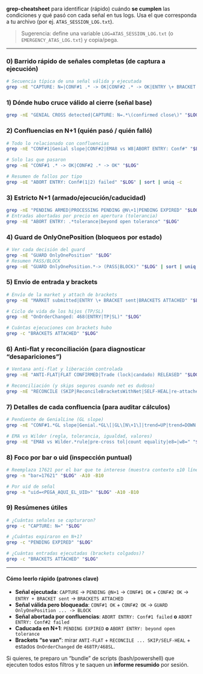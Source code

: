 **grep-cheatsheet** para identificar (rápido) cuándo **se cumplen** las condiciones y qué pasó con cada señal en tus logs. Usa el que corresponda a tu archivo (por ej. `ATAS_SESSION_LOG.txt`).

> Sugerencia: define una variable
> `LOG=ATAS_SESSION_LOG.txt` (o `EMERGENCY_ATAS_LOG.txt`) y copia/pega.

---

### 0) Barrido rápido de señales completas (de captura a ejecución)

```bash
# Secuencia típica de una señal válida y ejecutada
grep -nE "CAPTURE: N=|CONF#1 .* -> OK|CONF#2 .* -> OK|ENTRY \+ BRACKET sent|BRACKETS ATTACHED" "$LOG"
```

### 1) Dónde hubo **cruce válido** al cierre (señal base)

```bash
grep -nE "GENIAL CROSS detected|CAPTURE: N=.*\(confirmed close\)" "$LOG"
```

### 2) Confluencias en N+1 (quién pasó / quién falló)

```bash
# Todo lo relacionado con confluencias
grep -nE "CONF#1|Genial slope|CONF#2|EMA8 vs W8|ABORT ENTRY: Conf#" "$LOG"

# Solo las que pasaron
grep -nE "CONF#1 .* -> OK|CONF#2 .* -> OK" "$LOG"

# Resumen de fallos por tipo
grep -oE "ABORT ENTRY: Conf#(1|2) failed" "$LOG" | sort | uniq -c
```

### 3) Estricto N+1 (armado/ejecución/caducidad)

```bash
grep -nE "PENDING ARMED|PROCESSING PENDING @N\+1|PENDING EXPIRED" "$LOG"
# Entradas abortadas por precio en apertura (tolerancia)
grep -nE "ABORT ENTRY: .*tolerance|beyond open tolerance" "$LOG"
```

### 4) Guard de **OnlyOnePosition** (bloqueos por estado)

```bash
# Ver cada decisión del guard
grep -nE "GUARD OnlyOnePosition" "$LOG"
# Resumen PASS/BLOCK
grep -oE "GUARD OnlyOnePosition.*-> (PASS|BLOCK)" "$LOG" | sort | uniq -c
```

### 5) Envío de entrada y **brackets**

```bash
# Envío de la market y attach de brackets
grep -nE "MARKET submitted|ENTRY \+ BRACKET sent|BRACKETS ATTACHED" "$LOG"

# Ciclo de vida de los hijos (TP/SL)
grep -nE "OnOrderChanged: 468(ENTRY|TP|SL)" "$LOG"

# Cuántas ejecuciones con brackets hubo
grep -c "BRACKETS ATTACHED" "$LOG"
```

### 6) Anti-flat y reconciliación (para diagnosticar “desapariciones”)

```bash
# Ventana anti-flat y liberación controlada
grep -nE "ANTI-FLAT|FLAT CONFIRMED|Trade (lock|candado) RELEASED" "$LOG"

# Reconciliación (y skips seguros cuando net es dudoso)
grep -nE "RECONCILE (SKIP|ReconcileBracketsWithNet|SELF-HEAL|re-attached)" "$LOG"
```

### 7) **Detalles** de cada confluencia (para auditar cálculos)

```bash
# Pendiente de GenialLine (GL slope)
grep -nE "CONF#1.*GL slope|Genial.*GL\[|GL\[N\+1\]|trend=UP|trend=DOWN|trend=FLAT" "$LOG"

# EMA vs Wilder (regla, tolerancia, igualdad, valores)
grep -nE "EMA8 vs Wilder.*rule|pre-cross tol|count equality|e8=|w8=" "$LOG"
```

### 8) Foco por **bar** o **uid** (inspección puntual)

```bash
# Reemplaza 17621 por el bar que te interese (muestra contexto ±10 líneas)
grep -n "bar=17621" "$LOG" -A10 -B10

# Por uid de señal
grep -n "uid=<PEGA_AQUI_EL_UID>" "$LOG" -A10 -B10
```

### 9) Resúmenes útiles

```bash
# ¿Cuántas señales se capturaron?
grep -c "CAPTURE: N=" "$LOG"

# ¿Cuántas expiraron en N+1?
grep -c "PENDING EXPIRED" "$LOG"

# ¿Cuántas entradas ejecutadas (brackets colgados)?
grep -c "BRACKETS ATTACHED" "$LOG"
```

---

#### Cómo leerlo rápido (patrones clave)

* **Señal ejecutada**:
  `CAPTURE` → `PENDING @N+1` → `CONF#1 OK` + `CONF#2 OK` → `ENTRY + BRACKET sent` → `BRACKETS ATTACHED`
* **Señal válida pero bloqueada**:
  `CONF#1 OK` + `CONF#2 OK` → `GUARD OnlyOnePosition ... -> BLOCK`
* **Señal abortada por confluencias**:
  `ABORT ENTRY: Conf#1 failed` **o** `ABORT ENTRY: Conf#2 failed`
* **Caducada en N+1**:
  `PENDING EXPIRED` **o** `ABORT ENTRY: beyond open tolerance`
* **Brackets “se van”**:
  mirar `ANTI-FLAT` + `RECONCILE ... SKIP/SELF-HEAL` + estados `OnOrderChanged` de `468TP/468SL`.

Si quieres, te preparo un “bundle” de scripts (bash/powershell) que ejecuten todos estos filtros y te saquen un **informe resumido** por sesión.

